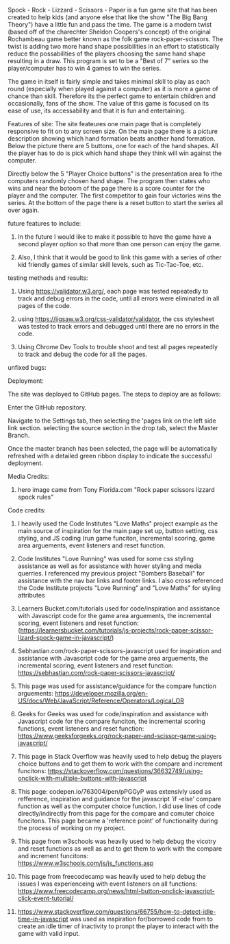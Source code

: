 Spock - Rock - Lizzard - Scissors - Paper is a fun game site that has been created to help kids (and anyone else that like the show "The Big Bang Theory") have a little fun and pass the time. The game is a modern twist (based off of the charechter Sheldon Coopers's concept) of the original Rochambeau game better known as the folk game rock-paper-scissors. The twist is adding two more hand shape possibilities in an effort to statistically reduce the possabilities of the players choosing the same hand shape resulting in a draw. This program is set to be a "Best of 7" series so the player/computer has to win 4 games to win the series.

The game in itself is fairly simple and takes minimal skill to play as each round (especially when played against a computer) as it is more a game of chance than skill. Therefore its the perfect game to entertain children and occasionally, fans of the show. The value of this game is focused on its ease of use, its accessability and that it is fun and entertaining.

Features of site: The site feateures one main page that is completely responsive to fit on to any screen size. On the main page there is a picture description showing which hand formation beats another hand formation. Below the picture there are 5 buttons, one for each of the hand shapes. All the player has to do is pick which hand shape they think will win against the computer.

Directly below the 5 "Player Choice buttons" is the presentation area fo rthe computers randomly chosen hand shape. The program then states who wins and near the botoom of the page there is a score counter for the player and the computer. The first competitor to gain four victories wins the series. At the bottom of the page there is a reset button to start the series all over again.



future features to include:

1. In the future I would like to make it possible to have the game have a second player option so that more than one person can enjoy the game.

2. Also, I think that it would be good to link this game with a series of other kid friendly games of similar skill levels, such as Tic-Tac-Toe, etc.


testing methods and results:

1. Using https://validator.w3.org/, each page was tested repeatedly to track and debug errors in the code, until all errors were eliminated in all pages of the code.

2. using https://jigsaw.w3.org/css-validator/validator, the css stylesheet was tested to track errors and debugged until there are no errors in the code.

3. Using Chrome Dev Tools to trouble shoot and test all pages repeatedly to track and debug the code for all the pages.




unfixed bugs:



Deployment:

The site was deployed to GitHub pages. The steps to deploy are as follows:

Enter the GitHub repository.

Navigate to the Settings tab, then selecting the 'pages link on the left side link section. selecting the source section in the drop tab, select the Master Branch.

Once the master branch has been selected, the page will be automatically refreshed with a detailed green ribbon display to indicate the successful deployment.



Media Credits:

1. hero image came from Tony Florida.com "Rock paper scissors lizzard spock rules"

Code credits:

1. I heavily used the Code Institutes "Love Maths" project example as the main source of inspiration for the main page set up, button setting, css styling, and JS coding (run game funciton, incremental scoring, game area arguements, event listeners and reset function. 

2. Code Institutes "Love Running" was used for some css styling assistance as well as for assistance with hover styling and media querries. I referenced my previous project "Bombers Baseball" for assistance with the nav bar links and footer links. I also cross referenced the Code Institute projects "Love Running" and "Love Maths" for styling attributes

3. Learners Bucket.com/tutorials used for code/inspiration and assistance with Javascript code for the game area arguements, the incremental scoring, event listeners and reset function: (https://learnersbucket.com/tutorials/js-projects/rock-paper-scissor-lizard-spock-game-in-javascript/)

4. Sebhastian.com/rock-paper-scissors-javascript used for inspiration and assistance with Javascript code for the game area arguements, the incremental scoring, event listeners and reset function: https://sebhastian.com/rock-paper-scissors-javascript/

5. This page was used for assistance/guidance for the compare function arguements:
https://developer.mozilla.org/en-US/docs/Web/JavaScript/Reference/Operators/Logical_OR

6. Geeks for Geeks was used for code/inspiration and assistance with Javascript code for the compare funciton, the incremental scoring functions, event listeners and reset function:
https://www.geeksforgeeks.org/rock-paper-and-scissor-game-using-javascript/

7. This page in Stack Overflow was heavily used to help debug the players choice buttons and to get them to work with the compare and increment funcitons: 
https://stackoverflow.com/questions/36632749/using-onclick-with-multiple-buttons-with-javascript

8. This page: codepen.io/763004/pen/pPGGyP was extensivly used as refference, inspiration and guidance for the javascript 'if -else' compare function as well as the computer choice function. I did use lines of code directly/indirectly from this page for the compare and comuter choice funcitons. This page became a 'reference point' of functionality during the process of working on my project. 

9. This page from w3schools was heavily used to help debug the vicotry and reset functions as well as and to get them to work with the compare and increment funcitons: 
https://www.w3schools.com/js/js_functions.asp

10. This page from freecodecamp was heavily used to help debug the issues I was experienceing with event listeners on all functions:
 https://www.freecodecamp.org/news/html-button-onclick-javascript-click-event-tutorial/

11.  https://www.stackoverflow.com/questions/66755/how-to-detect-idle-time-in-javascript was used as inspiration for/borrowed code from to create an idle timer of inactivity to pronpt the player to interact with the game with valid input.

